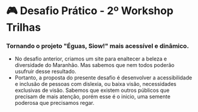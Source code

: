 # 🎮 Desafio Prático - 2º Workshop Trilhas
### Tornando o projeto "Éguas, Siow!" mais acessível e dinâmico.
- No desafio anterior, criamos um site para enaltecer a beleza e diversidade do Maranhão. Mas sabemos que nem todos poderão usufruir desse resultado. 
- Portanto, a proposta do presente desafio é desenvolver a acessibilidade e inclusão de pessoas com dislexia, ou  baixa visão, necessidades exclusivas de visão. Sabemos que existem outros públicos que precisam de mais atenção, porém esse é o inicio, uma semente poderosa que precisamos regar.
